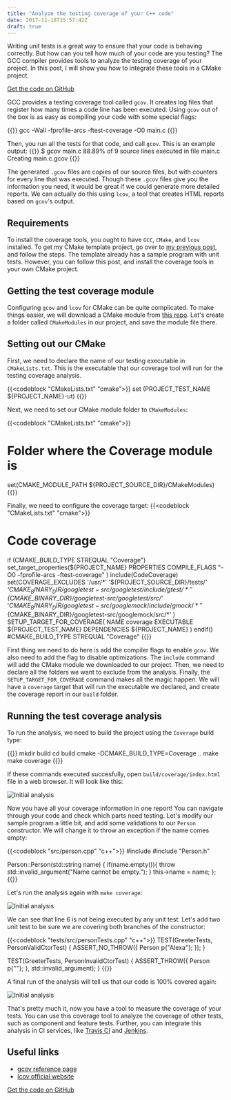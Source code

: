 ```yaml
---
title: "Analyze the testing coverage of your C++ code"
date: 2017-11-18T15:57:42Z
draft: true
---
```

Writing unit tests is a great way to ensure that your code is behaving correctly. But how can you tell how much of your code are you testing? The GCC compiler provides tools to analyze the testing coverage of your project. In this post, I will show you how to integrate these tools in a CMake project.
<!--more-->

<a class=button href="https://github.com/eariassoto/cpp-project-template" target="%5fblank">Get the code on GitHub</a>

GCC provides a testing coverage tool called `gcov`. It creates log files that register how many times a code line has been executed. Using `gcov` out of the box is as easy as compiling your code with some special flags:

{{<codeblock lang="bash">}}
gcc -Wall -fprofile-arcs -ftest-coverage -O0 main.c
{{</codeblock>}}

Then, you run all the tests for that code, and call `gcov`. This is an example output:
{{<codeblock lang="bash">}}
$ gcov main.c 
 88.89% of 9 source lines executed in file main.c
Creating main.c.gcov
{{</codeblock>}}

The generated `.gcov` files are copies of our source files, but with counters for every line that was executed. Though these `.gcov` files give you the information you need, it would be great if we could generate more detailed reports. We can actually do this using `lcov`, a tool that creates HTML reports based on `gcov`'s output.

## Requirements
To install the coverage tools, you ought to have `GCC`, `CMake`, and `lcov` installed. To get my CMake template project, go over to [my previous post](https://eariassoto.github.io/2017/10/test-your-c---code-with-the-google-test-framework/), and follow the steps. The template already has a sample program with unit tests. However, you can follow this post, and install the coverage tools in your own CMake project.

## Getting the test coverage module
Configuring `gcov` and `lcov` for CMake can be quite complicated. To make things easier, we will download a CMake module from [this repo](https://github.com/bilke/cmake-modules/blob/master/CodeCoverage.cmake). Let's create a folder called `CMakeModules` in our project, and save the module file there.

## Setting out our CMake
First, we need to declare the name of our testing executable in `CMakeLists.txt`. This is the executable that our coverage tool will run for the testing coverage analysis.

{{<codeblock "CMakeLists.txt" "cmake">}}
set (PROJECT_TEST_NAME ${PROJECT_NAME}-ut)
{{</codeblock>}}

Next, we need to set our CMake module folder to `CMakeModules`:

{{<codeblock "CMakeLists.txt" "cmake">}}
# Folder where the Coverage module is
set(CMAKE_MODULE_PATH ${PROJECT_SOURCE_DIR}/CMakeModules)
{{</codeblock>}}

Finally, we need to configure the coverage target:
{{<codeblock "CMakeLists.txt" "cmake">}}
# Code coverage
if (CMAKE_BUILD_TYPE STREQUAL "Coverage")
    set_target_properties(${PROJECT_NAME}
        PROPERTIES
        COMPILE_FLAGS "-O0 -fprofile-arcs -ftest-coverage"
    )
    include(CodeCoverage)
    set(COVERAGE_EXCLUDES
        '/usr/*'
		'${PROJECT_SOURCE_DIR}/tests/*'
		'${CMAKE_BINARY_DIR}/googletest-src/googletest/include/gtest/*'
		'${CMAKE_BINARY_DIR}/googletest-src/googletest/src/*'
		'${CMAKE_BINARY_DIR}/googletest-src/googlemock/include/gmock/*'
        '${CMAKE_BINARY_DIR}/googletest-src/googlemock/src/*'
    )
    SETUP_TARGET_FOR_COVERAGE(
	NAME coverage
	EXECUTABLE ${PROJECT_TEST_NAME}
	DEPENDENCIES ${PROJECT_NAME}
    )
endif() #CMAKE_BUILD_TYPE STREQUAL "Coverage"
{{</codeblock>}}

First thing we need to do here is add the compiler flags to enable `gcov`. We also need to add the flag to disable optimizations. The `include` command will add the CMake module we downloaded to our project. Then, we need to declare all the folders we want to exclude from the analysis. Finally, the `SETUP_TARGET_FOR_COVERAGE` command makes all the magic happen. We will have a `coverage` target that will run the executable we declared, and create the coverage report in our `build` folder.

## Running the test coverage analysis
To run the analysis, we need to build the project using the `Coverage` build type:

{{<codeblock lang="bash">}}
mkdir build
cd build
cmake -DCMAKE_BUILD_TYPE=Coverage ..
make
make coverage
{{</codeblock>}}

If these commands executed succesfully, open `build/coverage/index.html` file in a web browser. It will look like this:
 
![Initial analysis](/static/img/lcov1.PNG)

Now you have all your coverage information in one report! You can navigate through your code and check which parts need testing. Let's modify our sample program a little bit, and add some validations to our `Person` constructor. We will change it to throw an exception if the name comes empty:

{{<codeblock "src/person.cpp" "c++">}}
#include <stdexcept>
#include "Person.h"

Person::Person(std::string name) {
	if(name.empty()){
	    throw std::invalid_argument("Name cannot be empty.");
	}
	this->name = name;
};
{{</codeblock>}}

Let's run the analysis again with `make coverage`:

![Initial analysis](/static/img/lcov2.PNG)

We can see that line 6 is not being executed by any unit test. Let's add two unit test to be sure we are covering both branches of the constructor:

{{<codeblock "tests/src/personTests.cpp" "c++">}}
TEST(GreeterTests, PersonValidCtorTest) {
	ASSERT_NO_THROW({
		Person p{"Alexa"};
	});
}

TEST(GreeterTests, PersonInvalidCtorTest) {
	ASSERT_THROW({
		Person p{""};
	}, std::invalid_argument);
}
{{</codeblock>}}

A final run of the analysis will tell us that our code is 100% covered again:

![Initial analysis](/static/img/lcov3.PNG)

That's pretty much it, now you have a tool to measure the coverage of your tests. You can use this coverage tool to analyze the coverage of other tests, such as component and feature tests. Further, you can integrate this analysis in CI services, like [Travis CI](https://travis-ci.org/) and [Jenkins](https://jenkins.io/index.html).

## Useful links
+ [gcov reference page](https://gcc.gnu.org/onlinedocs/gcc-5.3.0/gcc/Gcov.html)
+ [lcov official website](http://ltp.sourceforge.net/coverage/lcov.php)

<a class=button href="https://github.com/eariassoto/cpp-project-template" target="%5fblank">Get the code on GitHub</a>
